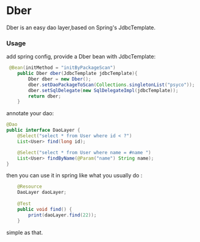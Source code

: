 # Dber

Dber is an easy dao layer,based on Spring's JdbcTemplate.

### Usage

add spring config, provide a Dber bean with JdbcTemplate:

``` java
 @Bean(initMethod = "initByPackageScan")
    public Dber dber(JdbcTemplate jdbcTemplate){
        Dber dber = new Dber();
        dber.setDaoPackageToScan(Collections.singletonList("psyco"));
        dber.setSqlDelegate(new SqlDelegateImpl(jdbcTemplate));
        return dber;
    }
```

annotate your dao:

``` java
@Dao
public interface DaoLayer {
    @Select("select * from User where id < ?")
    List<User> find(long id);

    @Select("select * from User where name = #name ")
    List<User> findByName(@Param("name") String name);
}
```

then you can use it in spring like what you usually do :

``` java
	@Resource
    DaoLayer daoLayer;
    
    @Test
    public void find() {
        print(daoLayer.find(22));
    }
```

simple as that.